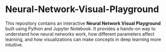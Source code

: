 # Neural-Network-Visual-Playground
This repository contains an interactive **Neural Network Visual Playground** built using Python and Jupyter Notebook.   It provides a hands-on way to understand how neural networks work, how different parameters affect learning, and how visualizations can make concepts in deep learning more intuitive.
